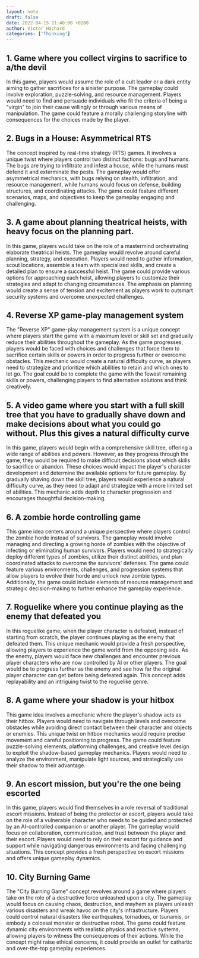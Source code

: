 ```yaml
---
layout: note
draft: false
date: 2022-04-15 11:40:00 +0200
author: Victor Hachard
categories: ['Thinking']
---
```


## 1. Game where you collect virgins to sacrifice to a/the devil

In this game, players would assume the role of a cult leader or a dark entity aiming to gather sacrifices for a sinister purpose. The gameplay could involve exploration, puzzle-solving, and resource management. Players would need to find and persuade individuals who fit the criteria of being a "virgin" to join their cause willingly or through various means of manipulation. The game could feature a morally challenging storyline with consequences for the choices made by the player.

## 2. Bugs in a House: Asymmetrical RTS

The concept inspired by real-time strategy (RTS) games. It involves a unique twist where players control two distinct factions: bugs and humans. The bugs are trying to infiltrate and infest a house, while the humans must defend it and exterminate the pests. The gameplay would offer asymmetrical mechanics, with bugs relying on stealth, infiltration, and resource management, while humans would focus on defense, building structures, and coordinating attacks. The game could feature different scenarios, maps, and objectives to keep the gameplay engaging and challenging.

## 3. A game about planning theatrical heists, with heavy focus on the planning part.

In this game, players would take on the role of a mastermind orchestrating elaborate theatrical heists. The gameplay would revolve around careful planning, strategy, and execution. Players would need to gather information, scout locations, assemble a team with specialized skills, and create a detailed plan to ensure a successful heist. The game could provide various options for approaching each heist, allowing players to customize their strategies and adapt to changing circumstances. The emphasis on planning would create a sense of tension and excitement as players work to outsmart security systems and overcome unexpected challenges.

## 4. Reverse XP game-play management system

The "Reverse XP" game-play management system is a unique concept where players start the game with a maximum level or skill set and gradually reduce their abilities throughout the gameplay. As the game progresses, players would be faced with choices and challenges that force them to sacrifice certain skills or powers in order to progress further or overcome obstacles. This mechanic would create a natural difficulty curve, as players need to strategize and prioritize which abilities to retain and which ones to let go. The goal could be to complete the game with the fewest remaining skills or powers, challenging players to find alternative solutions and think creatively.

## 5. A video game where you start with a full skill tree that you have to gradually shave down and make decisions about what you could go without. Plus this gives a natural difficulty curve

In this game, players would begin with a comprehensive skill tree, offering a wide range of abilities and powers. However, as they progress through the game, they would be required to make difficult decisions about which skills to sacrifice or abandon. These choices would impact the player's character development and determine the available options for future gameplay. By gradually shaving down the skill tree, players would experience a natural difficulty curve, as they need to adapt and strategize with a more limited set of abilities. This mechanic adds depth to character progression and encourages thoughtful decision-making.

## 6. A zombie horde controlling game

This game idea centers around a unique perspective where players control the zombie horde instead of survivors. The gameplay would involve managing and directing a growing horde of zombies with the objective of infecting or eliminating human survivors. Players would need to strategically deploy different types of zombies, utilize their distinct abilities, and plan coordinated attacks to overcome the survivors' defenses. The game could feature various environments, challenges, and progression systems that allow players to evolve their horde and unlock new zombie types. Additionally, the game could include elements of resource management and strategic decision-making to further enhance the gameplay experience.

## 7. Roguelike where you continue playing as the enemy that defeated you

In this roguelike game, when the player character is defeated, instead of starting from scratch, the player continues playing as the enemy that defeated them. This unique mechanic would provide a fresh perspective, allowing players to experience the game world from the opposing side. As the enemy, players would face new challenges and encounter previous player characters who are now controlled by AI or other players. The goal would be to progress further as the enemy and see how far the original player character can get before being defeated again. This concept adds replayability and an intriguing twist to the roguelike genre.

## 8. A game where your shadow is your hitbox

This game idea involves a mechanic where the player's shadow acts as their hitbox. Players would need to navigate through levels and overcome obstacles while avoiding direct contact between their character and objects or enemies. This unique twist on hitbox mechanics would require precise movement and careful positioning to progress. The game could feature puzzle-solving elements, platforming challenges, and creative level design to exploit the shadow-based gameplay mechanics. Players would need to analyze the environment, manipulate light sources, and strategically use their shadow to their advantage.

## 9. An escort mission, but you're the one being escorted

In this game, players would find themselves in a role reversal of traditional escort missions. Instead of being the protector or escort, players would take on the role of a vulnerable character who needs to be guided and protected by an AI-controlled companion or another player. The gameplay would focus on collaboration, communication, and trust between the player and their escort. Players would need to rely on their escort for guidance and support while navigating dangerous environments and facing challenging situations. This concept provides a fresh perspective on escort missions and offers unique gameplay dynamics.

## 10. City Burning Game

The "City Burning Game" concept revolves around a game where players take on the role of a destructive force unleashed upon a city. The gameplay would focus on causing chaos, destruction, and mayhem as players unleash various disasters and wreak havoc on the city's infrastructure. Players could control natural disasters like earthquakes, tornadoes, or tsunamis, or embody a colossal monster or destructive robot. The game could feature dynamic city environments with realistic physics and reactive systems, allowing players to witness the consequences of their actions. While the concept might raise ethical concerns, it could provide an outlet for cathartic and over-the-top gameplay experiences.